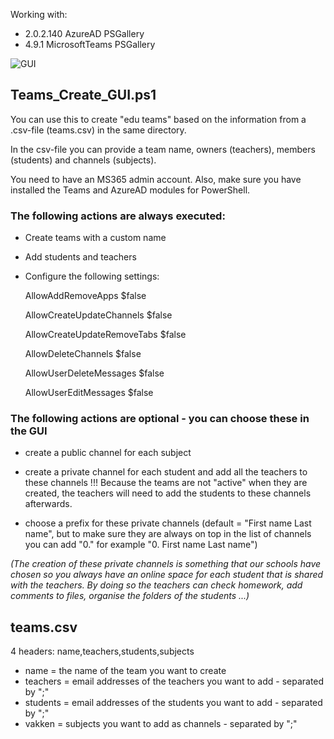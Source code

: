 Working with: 

* 2.0.2.140            AzureAD                             PSGallery            
* 4.9.1                MicrosoftTeams                      PSGallery            

![GUI](https://user-images.githubusercontent.com/113233490/208303660-ab4e8536-d2ed-4551-b997-c44eea87714e.PNG)


## Teams_Create_GUI.ps1
You can use this to create "edu teams" based on the information from a .csv-file (teams.csv) in the same directory.

In the csv-file you can provide a team name, owners (teachers), members (students) and channels (subjects). 

You need to have an MS365 admin account. Also, make sure you have installed the Teams and AzureAD modules for PowerShell.
    
### The following actions are always executed:
* Create teams with a custom name

* Add students and teachers

* Configure the following settings:
    
    AllowAddRemoveApps $false 
   
    AllowCreateUpdateChannels $false 
    
    AllowCreateUpdateRemoveTabs $false 
    
    AllowDeleteChannels $false 
    
    AllowUserDeleteMessages $false 
    
    AllowUserEditMessages $false
   
### The following actions are optional - you can choose these in the GUI

* create a public channel for each subject

* create a private channel for each student and add all the teachers to these channels
!!! Because the teams are not "active" when they are created, the teachers will need to add the students to these channels afterwards.

* choose a prefix for these private channels (default = "First name Last name", but to make sure they are always on top in the list of channels you can add "0." 
for example "0. First name Last name")
                
*(The creation of these private channels is something that our schools have chosen so you always have an online space for each student that is shared with the teachers. By doing so the teachers can check homework, add comments to files, organise the folders of the students ...)*

   
## teams.csv
  4 headers: name,teachers,students,subjects
  - name = the name of the team you want to create
  - teachers = email addresses of the teachers you want to add - separated by ";"
  - students = email addresses of the students you want to add - separated by ";"
  - vakken = subjects you want to add as channels - separated by ";"
    

